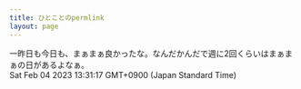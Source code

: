 ```yaml
---
title: ひとことのpermlink
layout: page
---
```

<div class="box" dt="1675485077063">
  一昨日も今日も、まぁまぁ良かったな。なんだかんだで週に2回くらいはまぁまぁの日があるよなぁ。
  <div class="content is-small">Sat Feb 04 2023 13:31:17 GMT+0900 (Japan Standard Time)</div>
</div>